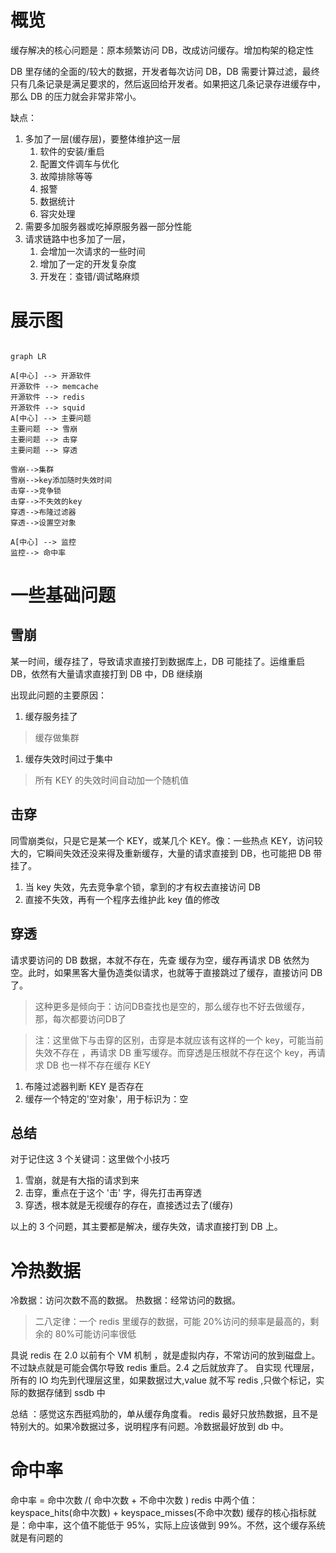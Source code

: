 # 概览

缓存解决的核心问题是：原本频繁访问 DB，改成访问缓存。增加构架的稳定性

DB 里存储的全面的/较大的数据，开发者每次访问 DB，DB 需要计算过滤，最终只有几条记录是满足要求的，然后返回给开发者。如果把这几条记录存进缓存中，那么 DB 的压力就会非常非常小。

缺点：

1. 多加了一层(缓存层)，要整体维护这一层
   1. 软件的安装/重启
   2. 配置文件调车与优化
   3. 故障排除等等
   4. 报警
   5. 数据统计
   6. 容灾处理
2. 需要多加服务器或吃掉原服务器一部分性能
3. 请求链路中也多加了一层，
   1. 会增加一次请求的一些时间
   2. 增加了一定的开发复杂度
   3. 开发在：查错/调试略麻烦

# 展示图

```mermaid

graph LR

A[中心] --> 开源软件
开源软件 --> memcache
开源软件 --> redis
开源软件 --> squid
A[中心] --> 主要问题
主要问题 --> 雪崩
主要问题 --> 击穿
主要问题 --> 穿透

雪崩-->集群
雪崩-->key添加随时失效时间
击穿-->竞争锁
击穿-->不失效的key
穿透-->布隆过滤器
穿透-->设置空对象

A[中心] --> 监控
监控--> 命中率

```

# 一些基础问题

## 雪崩

某一时间，缓存挂了，导致请求直接打到数据库上，DB 可能挂了。运维重启 DB，依然有大量请求直接打到 DB 中，DB 继续崩

出现此问题的主要原因：

1. 缓存服务挂了
> 缓存做集群

1. 缓存失效时间过于集中
> 所有 KEY 的失效时间自动加一个随机值

## 击穿

同雪崩类似，只是它是某一个 KEY，或某几个 KEY。像：一些热点 KEY，访问较大的，它瞬间失效还没来得及重新缓存，大量的请求直接到 DB，也可能把 DB 带挂了。

1. 当 key 失效，先去竞争拿个锁，拿到的才有权去直接访问 DB
2. 直接不失效，再有一个程序去维护此 key 值的修改

## 穿透

请求要访问的 DB 数据，本就不存在，先查 缓存为空，缓存再请求 DB 依然为空。此时，如果黑客大量伪造类似请求，也就等于直接跳过了缓存，直接访问 DB 了。
>这种更多是倾向于：访问DB查找也是空的，那么缓存也不好去做缓存，那，每次都要访问DB了

> 注：这里做下与击穿的区别，击穿是本就应该有这样的一个 key，可能当前失效不存在 ，再请求 DB 重写缓存。而穿透是压根就不存在这个 key，再请求 DB 也一样不存在缓存 KEY

1. 布隆过滤器判断 KEY 是否存在
2. 缓存一个特定的'空对象'，用于标识为：空

## 总结

对于记住这 3 个关键词：这里做个小技巧

1. 雪崩，就是有大指的请求到来
2. 击穿，重点在于这个 '击' 字，得先打击再穿透
3. 穿透，根本就是无视缓存的存在，直接透过去了\(缓存\)

以上的 3 个问题，其主要都是解决，缓存失效，请求直接打到 DB 上。

# 冷热数据

冷数据：访问次数不高的数据。
热数据：经常访问的数据。

> 二八定律：一个 redis 里缓存的数据，可能 20%访问的频率是最高的，剩余的 80%可能访问率很低

具说 redis 在 2.0 以前有个 VM 机制 ，就是虚拟内存，不常访问的放到磁盘上。不过缺点就是可能会偶尔导致 redis 重启。2.4 之后就放弃了。
自实现 代理层，所有的 IO 均先到代理层这里，如果数据过大,value 就不写 redis ,只做个标记，实际的数据存储到 ssdb 中

总结 ：感觉这东西挺鸡肋的，单从缓存角度看。 redis 最好只放热数据，且不是特别大的。如果冷数据过多，说明程序有问题。冷数据最好放到 db 中。

# 命中率

命中率 = 命中次数 /\( 命中次数 + 不命中次数 )
redis 中两个值： keyspace_hits(命中次数) + keyspace_misses(不命中次数)
缓存的核心指标就是：命中率，这个值不能低于 95%，实际上应该做到 99%。不然，这个缓存系统就是有问题的
